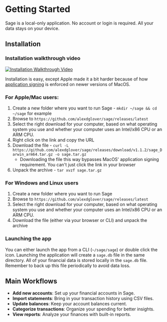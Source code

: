 # Getting Started

Sage is a local-only application. No account or login is required. All your data stays on your device.

## Installation

### Installation walkthrough video

[![Installation Walkthrough Video](https://img.youtube.com/vi/lfyVE-FLz_g/0.jpg)](https://www.youtube.com/watch?v=lfyVE-FLz_g)

Installation is easy, except Apple made it a bit harder because of how [application signing](https://support.apple.com/guide/security/app-code-signing-process-sec3ad8e6e53/web)
is enforced on newer versions of MacOS.

### For Apple/Mac users:

1. Create a new folder where you want to run Sage - `mkdir ~/sage && cd ~/sage` for example
1. Browse to `https://github.com/alexdglover/sage/releases/latest`
1. Select the right download for your computer, based on what operating system you use and whether
your computer uses an Intel/x86 CPU or an ARM CPU.
1. Right click on the link and copy the URL
1. Download the file - `curl -L https://github.com/alexdglover/sage/releases/download/v1.1.2/sage_Darwin_arm64.tar.gz -o sage.tar.gz`
    * Downloading the file this way bypasses MacOS' application signing requirement. You can't
    just click the link in your browser
1. Unpack the archive - `tar xvzf sage.tar.gz`

### For Windows and Linux users

1. Create a new folder where you want to run Sage
1. Browse to `https://github.com/alexdglover/sage/releases/latest`
1. Select the right download for your computer, based on what operating system you use and whether
your computer uses an Intel/x86 CPU or an ARM CPU.
1. Download the file (either via your browser or CLI) and unpack the archive

### Launching the app

You can either launch the app from a CLI (`~/sage/sage`) or double click the icon. Launching the
application will create a `sage.db` file in the same directory. All of your financial data is
stored locally in the `sage.db` file. Remember to back up this file periodically to avoid data loss.

## Main Workflows
- **Add new accounts**: Set up your financial accounts in Sage.
- **Import statements**: Bring in your transaction history using CSV files.
- **Update balances**: Keep your account balances current.
- **Categorize transactions**: Organize your spending for better insights.
- **View reports**: Analyze your finances with built-in reports.
